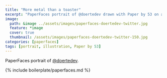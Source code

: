 ```yaml
---
title: "More metal than a toaster"
excerpt: "PaperFaces portrait of @doertedev drawn with Paper by 53 on an iPad."
image: 
  path: &image ../assets/images/paperfaces-doertedev-twitter.jpg 
  feature: *image
  cover: true
  thumbnail: /assets/images/paperfaces-doertedev-twitter-150.jpg
categories: [paperfaces]
tags: [portrait, illustration, Paper by 53]
---
```


PaperFaces portrait of [@doertedev](https://twitter.com/doertedev).

{% include boilerplate/paperfaces.md %}
